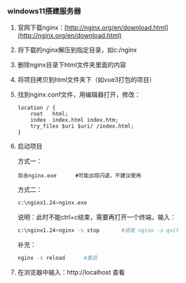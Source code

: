 ### windows11搭建服务器

1. 官网下载nginx：[http://nginx.org/en/download.html](http://nginx.org/en/download.html)

2. 将下载的nginx解压到指定目录，如c:/nginx

3. 删除nginx目录下html文件夹里面的内容

4. 将项目拷贝到html文件夹下（如vue3打包的项目）

5. 找到nginx.conf文件，用编辑器打开，修改：

   ```ng
   location / {
       root   html;
       index  index.html index.htm;
       try_files $uri $uri/ /index.html;
   }
   ```

6. 启动项目

   方式一：

   ```
   双击nginx.exe		#可能出现闪退，不建议使用
   ```

   方式二：	

   ```sh
   c:\nginx1.24>nginx.exe
   ```

   说明：此时不能ctrl+c结束，需要再打开一个终端，输入：

   ```sh
   c:\nginx1.24>nginx -s stop 		#或者 nginx -s quit
   ```

   补充：

   ```sh
   nginx -s reload  	#重启
   ```

7. 在浏览器中输入：http://localhost 查看
   

